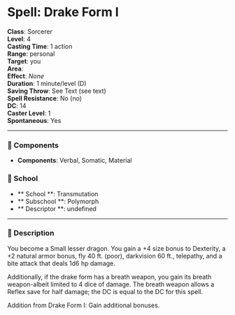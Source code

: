 
# Spell: Drake Form I
**Class**: Sorcerer  
**Level**: 4  
**Casting Time**: 1 action  
**Range**: personal  
**Target**: you  
**Area**:   
**Effect**: _None_  
**Duration**: 1 minute/level (D)  
**Saving Throw**: See Text (see text)  
**Spell Resistance**: No (no)  
**DC**: 14  
**Caster Level**: 1  
**Spontaneous**: Yes

---

### 🔮 Components
- **Components**: Verbal, Somatic, Material

### 🏫 School
- ** School **: Transmutation
- ** Subschool **: Polymorph
- ** Descriptor **: undefined
---

### 📜 Description
You become a Small lesser dragon. You gain a +4 size bonus to Dexterity, a +2 natural armor bonus, fly 40 ft. (poor), darkvision 60 ft., telepathy, and a bite attack that deals 1d6 hp damage.

Additionally, if the drake form has a breath weapon, you gain its breath weapon-albeit limited to 4 dice of damage. The breath weapon allows a Reflex save for half damage; the DC is equal to the DC for this spell.

Addition from Drake Form I: Gain additional bonuses.

